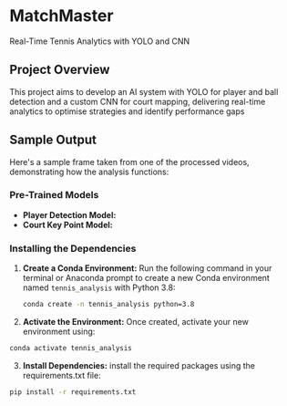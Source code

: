 # MatchMaster
Real-Time Tennis Analytics with YOLO and CNN
## Project Overview
This project aims to develop an AI system with YOLO for player and ball detection and a custom CNN for court mapping, delivering real-time analytics to optimise strategies and identify performance gaps

## Sample Output
Here's a sample frame taken from one of the processed videos, demonstrating how the analysis functions:



### Pre-Trained Models
- **Player Detection Model:** 
- **Court Key Point Model:**



### Installing the Dependencies
1. **Create a Conda Environment:**
   Run the following command in your terminal or Anaconda prompt to create a new Conda environment named `tennis_analysis` with Python 3.8:
   ```bash
   conda create -n tennis_analysis python=3.8
   ```
2. **Activate the Environment:**
  Once created, activate your new environment using:
  ```bash
  conda activate tennis_analysis
  ```
3. **Install Dependencies:**
  install the required packages using the requirements.txt file:
  ```bash
  pip install -r requirements.txt
  ```
